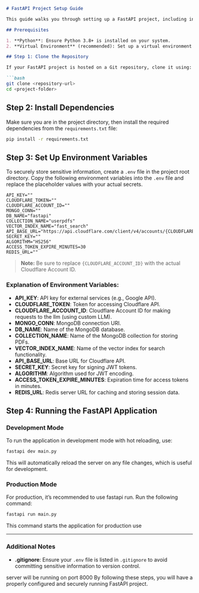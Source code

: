 ```markdown
# FastAPI Project Setup Guide

This guide walks you through setting up a FastAPI project, including installing dependencies from `requirements.txt`, configuring environment variables, and running the application in both development and production modes.

## Prerequisites

1. **Python**: Ensure Python 3.8+ is installed on your system.
2. **Virtual Environment** (recommended): Set up a virtual environment for isolating dependencies.

## Step 1: Clone the Repository

If your FastAPI project is hosted on a Git repository, clone it using:

```bash
git clone <repository-url>
cd <project-folder>
```

## Step 2: Install Dependencies

Make sure you are in the project directory, then install the required dependencies from the `requirements.txt` file:

```bash
pip install -r requirements.txt
```

## Step 3: Set Up Environment Variables

To securely store sensitive information, create a `.env` file in the project root directory. Copy the following environment variables into the `.env` file and replace the placeholder values with your actual secrets.

```plaintext
API_KEY=""
CLOUDFLARE_TOKEN=""
CLOUDFLARE_ACCOUNT_ID=""
MONGO_CONN=""
DB_NAME="fastapi"
COLLECTION_NAME="userpdfs"
VECTOR_INDEX_NAME="fast_search"
API_BASE_URL="https://api.cloudflare.com/client/v4/accounts/{CLOUDFLARE_ACCOUNT_ID}/ai/run/"
SECRET_KEY=""
ALGORITHM="HS256"
ACCESS_TOKEN_EXPIRE_MINUTES=30
REDIS_URL=""
```

> **Note:** Be sure to replace `{CLOUDFLARE_ACCOUNT_ID}` with the actual Cloudflare Account ID.

### Explanation of Environment Variables:

- **API_KEY**: API key for external services (e.g., Google API).
- **CLOUDFLARE_TOKEN**: Token for accessing Cloudflare API.
- **CLOUDFLARE_ACCOUNT_ID**: Cloudflare Account ID for making requests to the llm (using custom LLM).
- **MONGO_CONN**: MongoDB connection URI.
- **DB_NAME**: Name of the MongoDB database.
- **COLLECTION_NAME**: Name of the MongoDB collection for storing PDFs.
- **VECTOR_INDEX_NAME**: Name of the vector index for search functionality.
- **API_BASE_URL**: Base URL for Cloudflare API.
- **SECRET_KEY**: Secret key for signing JWT tokens.
- **ALGORITHM**: Algorithm used for JWT encoding.
- **ACCESS_TOKEN_EXPIRE_MINUTES**: Expiration time for access tokens in minutes.
- **REDIS_URL**: Redis server URL for caching and storing session data.

## Step 4: Running the FastAPI Application

### Development Mode

To run the application in development mode with hot reloading, use:

```bash
fastapi dev main.py
```

This will automatically reload the server on any file changes, which is useful for development.

### Production Mode

For production, it’s recommended to use fastapi run. Run the following command:

```bash
fastapi run main.py
```

This command starts the application for production use

---

### Additional Notes

- **.gitignore**: Ensure your `.env` file is listed in `.gitignore` to avoid committing sensitive information to version control.


server will be running on port 8000
By following these steps, you will have a properly configured and securely running FastAPI project.